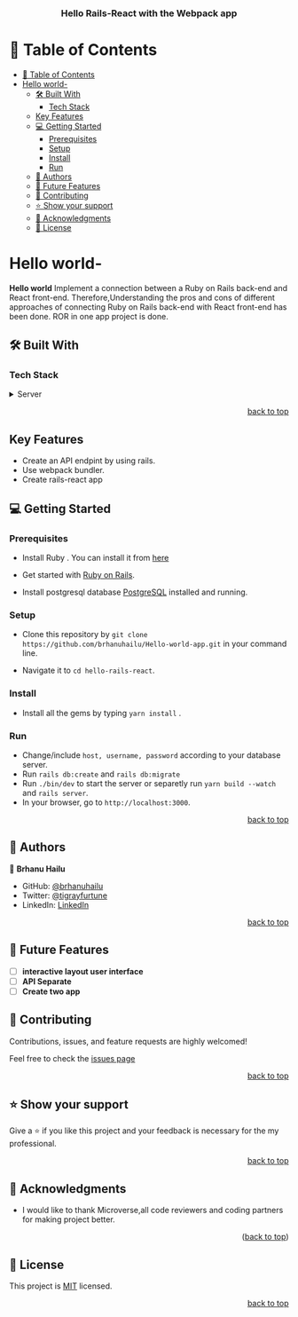<a name="readme-top"></a>

<div align="center">
  <h3><b>Hello Rails-React with the Webpack app</b></h3>
</div>

<!-- TABLE OF CONTENTS -->

# 📗 Table of Contents

- [📗 Table of Contents](#-table-of-contents)
- [Hello world- ](#hello-world--)
  - [🛠 Built With ](#-built-with-)
    - [Tech Stack ](#tech-stack-)
  - [Key Features ](#key-features-)
  - [💻 Getting Started ](#-getting-started-)
    - [Prerequisites](#prerequisites)
    - [Setup](#setup)
    - [Install](#install)
    - [Run](#run)
  - [👥 Authors ](#-authors-)
  - [🔭 Future Features ](#-future-features-)
  - [🤝 Contributing ](#-contributing-)
  - [⭐️ Show your support ](#️-show-your-support-)
  - [🙏 Acknowledgments ](#-acknowledgments-)
  - [📝 License ](#-license-)

<!-- PROJECT DESCRIPTION -->

# Hello world- <a name="about-project"></a>

**Hello world** Implement a connection between a Ruby on Rails back-end and React front-end. Therefore,Understanding the pros and cons of different approaches of connecting Ruby on Rails back-end with React front-end has been done. ROR in one app project is done. 

## 🛠 Built With <a name="built-with"></a>

### Tech Stack <a name="tech-stack"></a>

<details>
  <summary>Server</summary>
  <ul>
    <li><a href="https://www.ruby-lang.org/en/">Ruby</a></li>
    <li><a href="https://rubyonrails.org/">Ruby on Rails</a></li>
    <li><a href="https://www.postgresql.org/">Postgresql</a></li>
  </ul>
  <summary>Client</summary>
    <li><a href="https://webpack.js.org/">Webpack</a><li>
    <li><a href="https://react.dev/">React</a><li>
</details>

<p align="right"><a href="#readme-top">back to top</a></p>

<!-- Key Features -->

## Key Features <a name="key-features"></a>

- Create an API endpint by using rails.
- Use webpack bundler.
- Create rails-react app

<!-- GETTING STARTED -->

## 💻 Getting Started <a name="getting-started"></a>

### Prerequisites

- Install Ruby . You can install it from [here](https://www.ruby-lang.org/en/documentation/installation/)

- Get started with [Ruby on Rails](https://guides.rubyonrails.org/getting_started.html).

- Install postgresql database [PostgreSQL](https://www.postgresql.org/) installed and running.

### Setup

- Clone this repository by `git clone https://github.com/brhanuhailu/Hello-world-app.git` in your command line.

- Navigate it to `cd hello-rails-react`.

### Install

- Install all the gems  by typing `yarn install` .

### Run

- Change/include `host, username, password` according to your database server.
- Run `rails db:create` and `rails db:migrate`
- Run `./bin/dev` to start the server or separetly run `yarn build --watch ` and `rails server`.
- In your browser, go to `http://localhost:3000`.

<p align="right"><a href="#readme-top">back to top</a></p>

<!-- AUTHORS -->

## 👥 Authors <a name="authors"></a>

👤 **Brhanu Hailu**

- GitHub: [@brhanuhailu](https://github.com/brhanuhailu)
- Twitter: [@tigrayfurtune](https://twitter.com/TigrayCountry)
- LinkedIn: [LinkedIn](https://www.linkedin.com/in/brhanu-hailu-85578a246/)

<p align="right"><a href="#readme-top">back to top</a></p>

<!-- FUTURE FEATURES -->

## 🔭 Future Features <a name="future-features"></a>

- [ ] **interactive layout user interface**
- [ ] **API Separate**
- [ ] **Create two app**

<!-- CONTRIBUTING -->

## 🤝 Contributing <a name="contributing"></a>

Contributions, issues, and feature requests are highly welcomed!

Feel free to check the [issues page](https://github.com/brhanuhailu/Hello-world-app/issues)

<p align="right"><a href="#readme-top">back to top</a></p>

<!-- SUPPORT -->

## ⭐️ Show your support <a name="support"></a>

Give a ⭐️ if you like this project and your feedback is necessary for the my professional. 

<p align="right"><a href="#readme-top">back to top</a></p>

## 🙏 Acknowledgments <a name="acknowledgements"></a>

- I would like to thank Microverse,all code reviewers and coding partners for making project better.

<p align="right">(<a href="#readme-top">back to top</a>)</p>
<!-- LICENSE -->

## 📝 License <a name="license"></a>

This project is [MIT](https://github.com/brhanuhailu/Hello-world-app/blob/dev/LICENSE) licensed.

<p align="right"><a href="#readme-top">back to top</a></p>